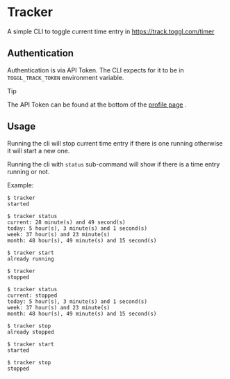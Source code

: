 # Tracker

A simple CLI to toggle current time entry in https://track.toggl.com/timer

## Authentication

Authentication is via API Token. The CLI expects for it to be in `TOGGL_TRACK_TOKEN` environment
variable.

> [!TIP]
> The API Token can be found at the bottom of the [profile page](https://track.toggl.com/profile) .

## Usage

Running the cli will stop current time entry if there is one running otherwise it will start a
new one.

Running the cli with `status` sub-command will show if there is a time entry running or not.

Example:
```
$ tracker
started

$ tracker status
current: 28 minute(s) and 49 second(s)
today: 5 hour(s), 3 minute(s) and 1 second(s)
week: 37 hour(s) and 23 minute(s)
month: 48 hour(s), 49 minute(s) and 15 second(s)

$ tracker start
already running

$ tracker
stopped

$ tracker status
current: stopped
today: 5 hour(s), 3 minute(s) and 1 second(s)
week: 37 hour(s) and 23 minute(s)
month: 48 hour(s), 49 minute(s) and 15 second(s)

$ tracker stop
already stopped

$ tracker start
started

$ tracker stop
stopped
```

